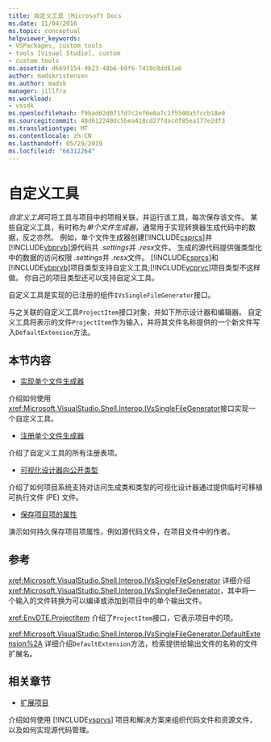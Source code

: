 ```yaml
---
title: 自定义工具 |Microsoft Docs
ms.date: 11/04/2016
ms.topic: conceptual
helpviewer_keywords:
- VSPackages, custom tools
- tools [Visual Studio], custom
- custom tools
ms.assetid: d669f154-9b23-48b6-b9f6-7419c8dd61a6
author: madskristensen
ms.author: madsk
manager: jillfra
ms.workload:
- vssdk
ms.openlocfilehash: f9bad62d071fd7c2ef6e0a7c1f5500a5fccb18e0
ms.sourcegitcommit: 40d612240dc5bea418cd27fdacdf85ea177e2df3
ms.translationtype: MT
ms.contentlocale: zh-CN
ms.lasthandoff: 05/29/2019
ms.locfileid: "66312264"
---
```

# <a name="custom-tools"></a>自定义工具
*自定义工具*可将工具与项目中的项相关联，并运行该工具，每次保存该文件。 某些自定义工具，有时称为*单个文件生成器*，通常用于实现转换器生成代码中的数据，反之亦然。 例如，单个文件生成器创建[!INCLUDE[csprcs](../../data-tools/includes/csprcs_md.md)]并[!INCLUDE[vbprvb](../../code-quality/includes/vbprvb_md.md)]源代码共 *.settings*并 *.resx*文件。 生成的源代码提供强类型化中的数据的访问权限 *.settings*并 *.resx*文件。 [!INCLUDE[csprcs](../../data-tools/includes/csprcs_md.md)]和[!INCLUDE[vbprvb](../../code-quality/includes/vbprvb_md.md)]项目类型支持自定义工具;[!INCLUDE[vcprvc](../../code-quality/includes/vcprvc_md.md)]项目类型不这样做。 你自己的项目类型还可以支持自定义工具。

 自定义工具是实现的已注册的组件`IVsSingleFileGenerator`接口。

 与之关联的自定义工具`ProjectItem`接口对象，并如下所示设计器和编辑器。 自定义工具将表示的文件`ProjectItem`作为输入，并将其文件名称提供的一个新文件写入`DefaultExtension`方法。

## <a name="in-this-section"></a>本节内容
- [实现单个文件生成器](../../extensibility/internals/implementing-single-file-generators.md)

 介绍如何使用<xref:Microsoft.VisualStudio.Shell.Interop.IVsSingleFileGenerator>接口实现一个自定义工具。

- [注册单个文件生成器](../../extensibility/internals/registering-single-file-generators.md)

 介绍了自定义工具的所有注册表项。

- [可视化设计器向公开类型](../../extensibility/internals/exposing-types-to-visual-designers.md)

 介绍了如何项目系统支持对访问生成类和类型的可视化设计器通过提供临时可移植可执行文件 (PE) 文件。

- [保存项目项的属性](../../extensibility/persisting-the-property-of-a-project-item.md)

 演示如何持久保存项目项属性，例如源代码文件，在项目文件中的作者。

## <a name="reference"></a>参考
 <xref:Microsoft.VisualStudio.Shell.Interop.IVsSingleFileGenerator> 详细介绍<xref:Microsoft.VisualStudio.Shell.Interop.IVsSingleFileGenerator>，其中将一个输入的文件转换为可以编译或添加到项目中的单个输出文件。

 <xref:EnvDTE.ProjectItem> 介绍了`ProjectItem`接口，它表示项目中的项。

 <xref:Microsoft.VisualStudio.Shell.Interop.IVsSingleFileGenerator.DefaultExtension%2A> 详细介绍`DefaultExtension`方法，检索提供给输出文件的名称的文件扩展名。

## <a name="related-sections"></a>相关章节
- [扩展项目](../../extensibility/extending-projects.md)

 介绍如何使用 [!INCLUDE[vsprvs](../../code-quality/includes/vsprvs_md.md)] 项目和解决方案来组织代码文件和资源文件，以及如何实现源代码管理。